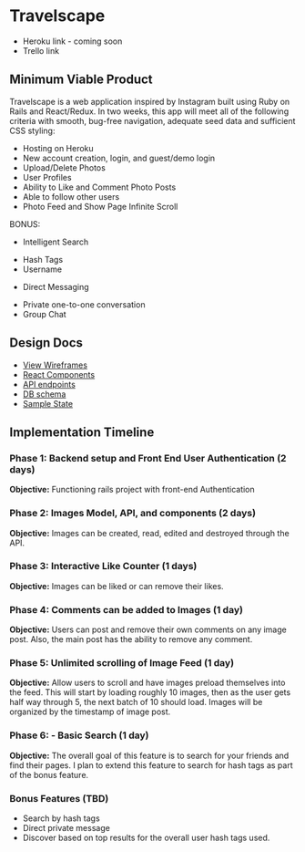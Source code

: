 # Travelscape

- Heroku link - coming soon
- Trello link

## Minimum Viable Product

Travelscape is a web application inspired by Instagram built using Ruby on Rails and React/Redux. In two weeks, this app will meet all of the following criteria with smooth, bug-free navigation, adequate seed data and sufficient CSS styling:

 - Hosting on Heroku
 - New account creation, login, and guest/demo login
 - Upload/Delete Photos
 - User Profiles
 - Ability to Like and Comment Photo Posts
 - Able to follow other users
 - Photo Feed and Show Page Infinite Scroll

 BONUS:
 * Intelligent Search
 - Hash Tags
 - Username
 * Direct Messaging
 - Private one-to-one conversation
 - Group Chat

## Design Docs

 * [View Wireframes][wireframes]
 * [React Components][components]
 * [API endpoints][api-endpoints]
 * [DB schema][schema]
 * [Sample State][sample-state]

 [wireframes]: docs/wireframes
 [components]: docs/component-hierarchy.md
 [sample-state]: docs/sample-state.md
 [api-endpoints]: docs/api-endpoints.md
 [schema]: docs/schema.md


## Implementation Timeline

### Phase 1: Backend setup and Front End User Authentication (2 days)

  **Objective:** Functioning rails project with front-end Authentication

### Phase 2: Images Model, API, and components (2 days)

  **Objective:** Images can be created, read, edited and destroyed through the API.

### Phase 3: Interactive Like Counter (1 days)

  **Objective:** Images can be liked or can remove their likes.

### Phase 4: Comments can be added to Images (1 day)

  **Objective:** Users can post and remove their own comments on any image post. Also, the main post has the ability to remove any comment.

### Phase 5: Unlimited scrolling of Image Feed (1 day)

**Objective:** Allow users to scroll and have images preload themselves into the feed. This will start by loading roughly 10 images,
  then as the user gets half way through 5, the next batch of 10 should load. Images will be organized by the timestamp of image post.

### Phase 6: - Basic Search (1 day)

  **Objective:** The overall goal of this feature is to search for your friends and find their pages. I plan to extend this feature to search
  for hash tags as part of the bonus feature.

### Bonus Features (TBD)

 - Search by hash tags
 - Direct private message
 - Discover based on top results for the overall user hash tags used.
